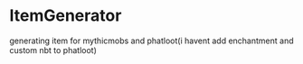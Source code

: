 # ItemGenerator
generating item for mythicmobs and phatloot(i havent add enchantment and custom nbt to phatloot)
